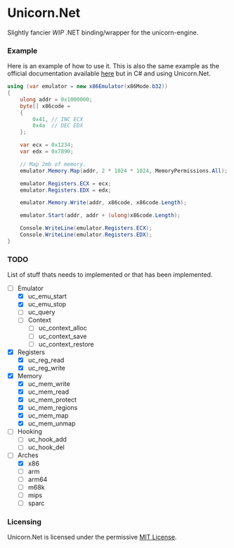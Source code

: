 # Unicorn.Net
Slightly fancier *WIP* .NET binding/wrapper for the unicorn-engine.

### Example
Here is an example of how to use it. This is also the same example as the official documentation available [here](http://www.unicorn-engine.org/docs/tutorial.html) but in C# and using Unicorn.Net.
```csharp
using (var emulator = new x86Emulator(x86Mode.b32))
{
    ulong addr = 0x1000000;
    byte[] x86code =
    {
        0x41, // INC ECX
        0x4a  // DEC EDX
    };

    var ecx = 0x1234;
    var edx = 0x7890;

    // Map 2mb of memory.
    emulator.Memory.Map(addr, 2 * 1024 * 1024, MemoryPermissions.All);

    emulator.Registers.ECX = ecx;
    emulator.Registers.EDX = edx;

    emulator.Memory.Write(addr, x86code, x86code.Length);

    emulator.Start(addr, addr + (ulong)x86code.Length);

    Console.WriteLine(emulator.Registers.ECX);
    Console.WriteLine(emulator.Registers.EDX);
}
```

### TODO
List of stuff thats needs to implemented or that has been implemented.
- [ ] Emulator
    - [x] uc_emu_start
    - [x] uc_emu_stop
    - [ ] uc_query
    - [ ] Context
        - [ ] uc_context_alloc
        - [ ] uc_context_save
        - [ ] uc_context_restore
- [x] Registers
    - [x] uc_reg_read
    - [x] uc_reg_write
- [x] Memory
    - [x] uc_mem_write
    - [x] uc_mem_read
    - [x] uc_mem_protect
    - [x] uc_mem_regions
    - [x] uc_mem_map
    - [x] uc_mem_unmap
- [ ] Hooking
    - [ ] uc_hook_add
    - [ ] uc_hook_del
- [ ] Arches
    - [x] x86
    - [ ] arm
    - [ ] arm64
    - [ ] m68k
    - [ ] mips
    - [ ] sparc

### Licensing
Unicorn.Net is licensed under the permissive [MIT License](/LICENSE).